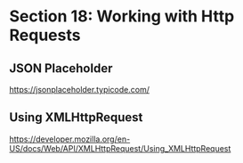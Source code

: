 # Section 18: Working with Http Requests

## JSON Placeholder

https://jsonplaceholder.typicode.com/

## Using XMLHttpRequest

https://developer.mozilla.org/en-US/docs/Web/API/XMLHttpRequest/Using_XMLHttpRequest
